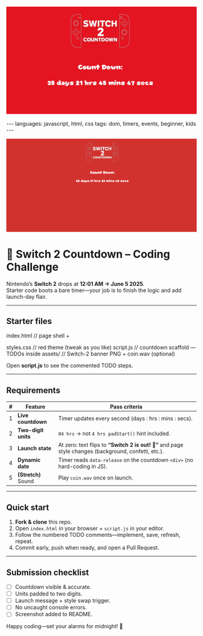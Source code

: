 <p align="center">
  <img src="img/switch2.jpeg?auto=format&fit=crop&w=1200&q=80" alt="Colorful dice tumbling" width="600">
</p>
---
languages: javascript, html, css
tags: dom, timers, events, beginner, kids
---


![Switch 2 Countdown Screenshot](img/screenshot.png)



# 🚀 Switch 2 Countdown – Coding Challenge

Nintendo’s **Switch 2** drops at **12:01 AM → June 5 2025**.  
Starter code boots a bare timer—your job is to finish the logic and add launch-day flair.

---

## Starter files

index.html // page shell + <div id="countdown"> styles.css // red theme (tweak as you like) script.js // countdown scaffold — TODOs inside assets/ // Switch-2 banner PNG + coin.wav (optional)

Open **script.js** to see the commented TODO steps.

---

## Requirements

| # | Feature | Pass criteria |
|---|---------|---------------|
| 1 | **Live countdown** | Timer updates every second (days : hrs : mins : secs). |
| 2 | **Two-digit units** | `04 hrs` → not `4 hrs` &nbsp;`padStart()` hint included. |
| 3 | **Launch state** | At zero: text flips to **“Switch 2 is out! 🎉”** and page style changes (background, confetti, etc.). |
| 4 | **Dynamic date** | Timer reads `data-release` on the countdown `<div>` (no hard-coding in JS). |
| 5 | **(Stretch)** Sound | Play `coin.wav` once on launch. |

---

## Quick start

1. **Fork & clone** this repo.  
2. Open `index.html` in your browser + `script.js` in your editor.  
3. Follow the numbered TODO comments—implement, save, refresh, repeat.  
4. Commit early, push when ready, and open a Pull Request.

---

## Submission checklist

- [ ] Countdown visible & accurate.  
- [ ] Units padded to two digits.  
- [ ] Launch message + style swap trigger.  
- [ ] No uncaught console errors.  
- [ ] Screenshot added to README.  

Happy coding—set your alarms for midnight! 🌟
